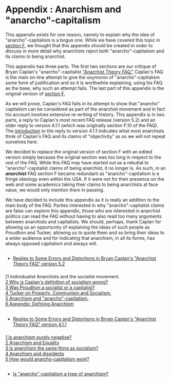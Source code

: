 # Appendix : Anarchism and "anarcho"-capitalism

This appendix exists for one reason, namely to explain why the idea of
"anarcho"-capitalism is a bogus one. While we have covered this topic in
[section F](secFcon.html), we thought that this appendix should be created in
order to discuss in more detail why anarchists reject both
"anarcho"-capitalism and its claims to being anarchist.

This appendix has three parts. The first two sections are our critique of
Bryan Caplan's "anarcho"-capitalist ["Anarchist Theory
FAQ."](http://www.gmu.edu/departments/economics/bcaplan/anarfaq.htm) Caplan's
FAQ is the main on-line attempt to give the oxymoron of "anarcho"-capitalism
some form of justification and so it is worthwhile explaining, using his FAQ
as the base, why such an attempt fails. The last part of this appendix is the
original version of [section F](secFcon.html),

As we will prove, Caplan's FAQ fails in its attempt to show that "anarcho"
capitalism can be considered as part of the anarchist movement and in fact his
account involves extensive re-writing of history. This appendix is in two
parts, a reply to Caplan's most recent FAQ release (version 5.2) and an older
reply to version 4.1.1 (which was originally section F.10 of the FAQ). The
[introduction](append12.html) to the reply to version 4.1.1 indicates what
most anarchists think of Caplan's FAQ and its claims of "objectivity" as so we
will not repeat ourselves here.

We decided to replace the original version of section F with an edited version
simply because the original section was too long in respect to the rest of the
FAQ. While this FAQ may have started out as a rebuttal to "anarcho"-capitalist
claims of being anarchist, it no longer is. As such, in an **_anarchist_** FAQ
section F became redundant as "anarcho"-capitalism is a fringe ideology even
within the USA. If it were not for their presence on the web and some
academics taking their claims to being anarchists at face value, we would only
mention them in passing.

We have decided to include this appendix as it is really an addition to the
main body of the FAQ. Parties interested in why "anarcho"-capitalist claims
are false can explore this appendix, those who are interested in anarchist
politics can read the FAQ without having to also read too many arguments
between anarchists and capitalists. We should, perhaps, thank Caplan for
allowing us an opportunity of explaining the ideas of such people as Proudhon
and Tucker, allowing us to quote them and so bring their ideas to a wider
audience and for indicating that anarchism, in all its forms, has always
opposed capitalism and always will.

##

* [Replies to Some Errors and Distortions in Bryan Caplan's "Anarchist Theory FAQ" version 5.2](append11.html)

###

[1 Individualist Anarchists and the socialist movement.  
[2 Why is Caplan's definition of socialism wrong?](append11.html#app2)  
[3 Was Proudhon a socialist or a capitalist? ](append11.html#app3)  
[4 Tucker on Property, Communism and Socialism. ](append11.html#app4)  
[5 Anarchism and "anarcho"-capitalism.](append11.html#app5)  
[6 Appendix: Defining Anarchism](append11.html#app6)

##

* [Replies to Some Errors and Distortions in Bryan Caplan's "Anarchist Theory FAQ" version 4.1.1](append12.html)

###

[1 Is anarchism purely negative?](append12.html#app1)  
[2 Anarchism and Equality](append12.html#app2)  
[3 Is anarchism the same thing as socialism?](append12.html#app3)  
[4 Anarchism and dissidents](append12.html#app4)  
[5 How would anarcho-capitalism work?](append12.html#app5)

##

* [Is "anarcho"-capitalism a type of anarchism?](append13.html)

